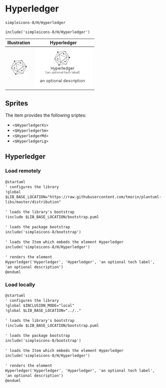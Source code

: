 # Hyperledger


```text
simpleicons-8/H/Hyperledger
```

```text
include('simpleicons-8/H/Hyperledger')
```



| Illustration | Hyperledger |
| :---: | :---: |
| ![illustration for Illustration](../../simpleicons-8/H/Hyperledger.png) | ![illustration for Hyperledger](../../simpleicons-8/H/Hyperledger.Local.png) |



## Sprites
The item provides the following sriptes:

- `<$HyperledgerXs>`
- `<$HyperledgerSm>`
- `<$HyperledgerMd>`
- `<$HyperledgerLg>`





## Hyperledger

### Load remotely
```plantuml
@startuml
' configures the library
!global $LIB_BASE_LOCATION="https://raw.githubusercontent.com/tmorin/plantuml-libs/master/distribution"

' loads the library's bootstrap
!include $LIB_BASE_LOCATION/bootstrap.puml

' loads the package bootstrap
include('simpleicons-8/bootstrap')

' loads the Item which embeds the element Hyperledger
include('simpleicons-8/H/Hyperledger')

' renders the element
Hyperledger('Hyperledger', 'Hyperledger', 'an optional tech label', 'an optional description')
@enduml
```

### Load locally
```plantuml
@startuml
' configures the library
!global $INCLUSION_MODE="local"
!global $LIB_BASE_LOCATION="../.."

' loads the library's bootstrap
!include $LIB_BASE_LOCATION/bootstrap.puml

' loads the package bootstrap
include('simpleicons-8/bootstrap')

' loads the Item which embeds the element Hyperledger
include('simpleicons-8/H/Hyperledger')

' renders the element
Hyperledger('Hyperledger', 'Hyperledger', 'an optional tech label', 'an optional description')
@enduml
```

